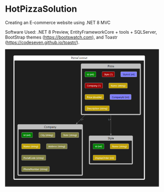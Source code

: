 # HotPizzaSolution

Creating an E-commerce website using .NET 8 MVC

Software Used:  .NET 8 Preview, EntityFrameworkCore + tools + SQLServer, BootStrap themes (https://bootswatch.com), and Toastr (https://codeseven.github.io/toastr/).


![Current Model Relationship](CurrentModelRelationship.PNG)
